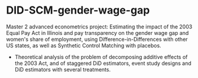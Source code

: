 # DID-SCM-gender-wage-gap
Master 2 advanced econometrics project: Estimating the impact of the 2003 Equal Pay Act in Illinois and pay transparency on the gender wage gap and women's share of employment, using Difference-in-Differences with other US states, as well as Synthetic Control Matching with placebos.

+ Theoretical analysis of the problem of decomposing additive effects of the 2003 Act, and of staggered DiD estimators, event study designs and DiD estimators with several treatments.
